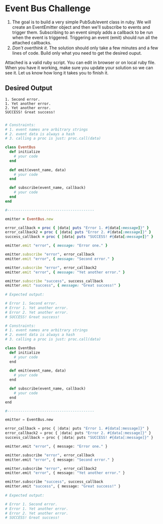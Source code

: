 # Event Bus Challenge

1. The goal is to build a very simple PubSub/event class in ruby. We will create an EventEmitter object and then we'll subscribe to events and trigger them. Subscribing to an event simply adds a callback to be run when the event is triggered. Triggering an event (emit) should run all the attached callbacks.
2. *Don't overthink it*. The solution should only take a few minutes and a few lines of code. Build only what you need to get the desired ouput.

Attached is a valid ruby script. You can edit in browser or on local ruby file. When you have it working, make sure you update your solution so we can see it. Let us know how long it takes you to finish it.


## Desired Output

```
1. Second error.
1. Yet another error.
2. Yet another error.
SUCCESS! Great success!
```

```ruby

# Constraints:
# 1. event names are arbitrary strings
# 2. event data is always a hash
# 3. calling a proc is just: proc.call(data)

class EventBus
  def initialize
    # your code
  end
  
  def emit(event_name, data)
    # your code
  end

  def subscribe(event_name, callback)
    # your code
  end
end

#----------------------------------------

emitter = EventBus.new

error_callback = proc { |data| puts "Error 1. #{data[:message]}" }
error_callback2 = proc { |data| puts "Error 2. #{data[:message]}" }
success_callback = proc { |data| puts "SUCCESS! #{data[:message]}" }

emitter.emit "error", { message: "Error one." }

emitter.subscribe "error", error_callback
emitter.emit "error", { message: "Second error." }

emitter.subscribe "error", error_callback2
emitter.emit "error", { message: "Yet another error." }

emitter.subscribe "success", success_callback
emitter.emit "success", { message: "Great success!" }
 
# Expected output:

# Error 1. Second error.
# Error 1. Yet another error.
# Error 2. Yet another error.
# SUCCESS! Great success!

```


```py
# Constraints:
# 1. event names are arbitrary strings
# 2. event data is always a hash
# 3. calling a proc is just: proc.call(data)

class EventBus
  def initialize
    # your code
  end
  
  def emit(event_name, data)
    # your code
  end

  def subscribe(event_name, callback)
    # your code
  end
end

#----------------------------------------

emitter = EventBus.new

error_callback = proc { |data| puts "Error 1. #{data[:message]}" }
error_callback2 = proc { |data| puts "Error 2. #{data[:message]}" }
success_callback = proc { |data| puts "SUCCESS! #{data[:message]}" }

emitter.emit "error", { message: "Error one." }

emitter.subscribe "error", error_callback
emitter.emit "error", { message: "Second error." }

emitter.subscribe "error", error_callback2
emitter.emit "error", { message: "Yet another error." }

emitter.subscribe "success", success_callback
emitter.emit "success", { message: "Great success!" }
 
# Expected output:

# Error 1. Second error.
# Error 1. Yet another error.
# Error 2. Yet another error.
# SUCCESS! Great success!

```
